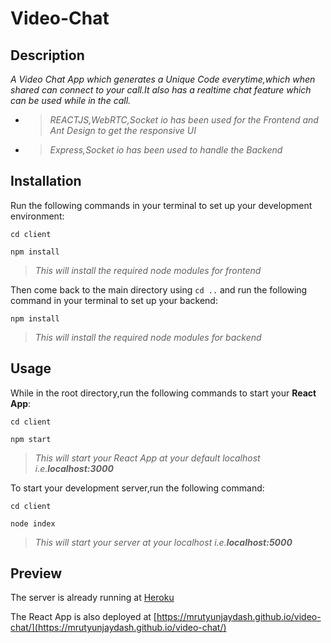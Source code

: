 # Video-Chat

## Description
_A Video Chat App which generates a Unique Code everytime,which when shared can connect to your call.It also has a realtime chat feature which can be used while in the call._
* > _REACTJS,WebRTC,Socket io has been used for the Frontend and Ant Design to get the responsive UI_
* > _Express,Socket io has been used to handle the Backend_

## Installation
Run the following commands in your terminal to set up your development environment:

`cd client`

`npm install` 
> _This will install the required node modules for frontend_

Then come back to the main directory using `cd ..` and run the following command in your terminal to set up your backend:

`npm install`
> _This will install the required node modules for backend_

## Usage
While in the root directory,run the following commands to start your **React App**:

`cd client`

`npm start`

> _This will start your React App at your default localhost i.e.**localhost:3000**_

To start your development server,run the following command:

`cd client`

`node index`

> _This will start your server at your localhost i.e.**localhost:5000**_

## Preview

The server is already running at [Heroku](https://video-chat-mrutyunjay.herokuapp.com/)

The React App is also deployed at [https://mrutyunjaydash.github.io/video-chat/](https://mrutyunjaydash.github.io/video-chat/)
